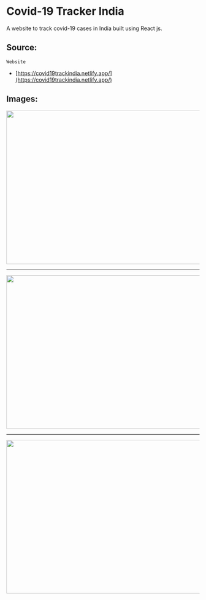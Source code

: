 ﻿
# Covid-19 Tracker India
A website to track covid-19 cases in India built using React js.

## Source:
    Website
 - [https://covid19trackindia.netlify.app/](https://covid19trackindia.netlify.app/)

## Images:
<img src="https://imgur.com/889nL1A.jpg" height="400" width="1000">
<hr/>
<img src="https://imgur.com/QJ9LvbL.jpg" height="400"  width="1000">
<hr/>
<img src="https://imgur.com/HzEi6ML.jpg"  height="400"  width="1000">

